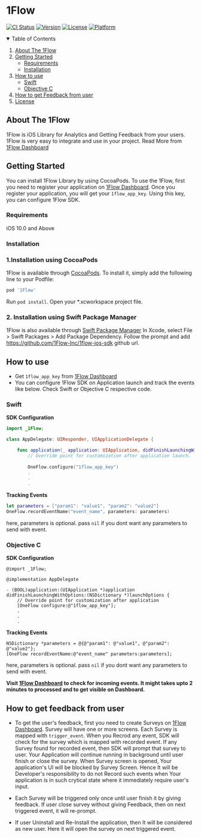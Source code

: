 # 1Flow

[![CI Status](https://img.shields.io/travis/rohantryskybox/1Flow.svg?style=flat)](https://travis-ci.org/rohantryskybox/1Flow)
[![Version](https://img.shields.io/cocoapods/v/1Flow.svg?style=flat)](https://cocoapods.org/pods/1Flow)
[![License](https://img.shields.io/cocoapods/l/1Flow.svg?style=flat)](https://cocoapods.org/pods/1Flow)
[![Platform](https://img.shields.io/cocoapods/p/1Flow.svg?style=flat)](https://cocoapods.org/pods/1Flow)

<!-- TABLE OF CONTENTS -->
<details open="open">
  <summary>Table of Contents</summary>
  <ol>
    <li><a href="#about-the-1flow">About The 1Flow</a></li>
    <li>
    <a href="#getting-started">Getting Started</a>
    <ul>
      <li><a href="#requirements">Requirements</a></li>
      <li><a href="#installation">Installation</a></li>
    </ul>
    </li>
    <li>
    <a href="#how-to-use">How to use</a>
    <ul>
      <li><a href="#swift">Swift</a></li>
      <li><a href="#objective-c">Objective C</a></li>
    </ul>
    </li>
    <li><a href="#how-to-get-feedback-from-user">How to get Feedback from user</a></li>
    <li><a href="#license">License</a></li>
  </ol>
</details>

## About The 1Flow

1Flow is iOS Library for Analytics and Getting Feedback from your users. 1Flow is very easy to integrate and use in your project. Read More from [1Flow Dashboard](https://1flow.app)

<!-- GETTING STARTED -->
## Getting Started
You can install 1Flow Library by using CocoaPods. To use the 1Flow, first you need to register your application on  [1Flow Dashboard](https://1flow.app). Once you register your application, you will get your ```1flow_app_key```. Using this key, you can configure 1Flow SDK.


<!-- REQUIREMENTS -->
### Requirements

iOS 10.0 and Above

<!-- INSTALLATION -->
### Installation

### 1.Installation using CocoaPods
1Flow is available through [CocoaPods](https://cocoapods.org). To install
it, simply add the following line to your Podfile:

```ruby
pod '1Flow'
```
Run ```pod install```. Open your *.xcworkspace project file.

### 2. Installation using Swift Package Manager
1Flow is also available through [Swift Package Manager](https://developer.apple.com/documentation/swift_packages/adding_package_dependencies_to_your_app)
In Xcode, select File > Swift Packages > Add Package Dependency.
Follow the prompt and add https://github.com/1Flow-Inc/1flow-ios-sdk github url.

<!-- HOW TO USE -->
## How to use
- Get ```1flow_app_key``` from  [1Flow Dashboard](https://1flow.app) 
- You can configure 1Flow SDK on Application launch and track the events like below. Check Swift or Objective C respective code. 

<!-- SWIFT -->
### Swift

**SDK Configuration**
```swift
import _1Flow;

class AppDelegate: UIResponder, UIApplicationDelegate {

    func application(_ application: UIApplication, didFinishLaunchingWithOptions launchOptions: [UIApplication.LaunchOptionsKey: Any]?) -> Bool {
        // Override point for customization after application launch.
        
        OneFlow.configure("1flow_app_key")
        .
        .
        .
```
**Tracking Events**
```swift
let parameters = ["param1": "value1", "param2": "value2"]
OneFlow.recordEventName("event_name", parameters: parameters)
```
here, parameters is optional. pass ```nil``` if you dont want any parameters to send with event. 

<!-- OBJECTIVE C -->
### Objective C

**SDK Configuration**
```objc
@import _1Flow;

@implementation AppDelegate

- (BOOL)application:(UIApplication *)application didFinishLaunchingWithOptions:(NSDictionary *)launchOptions {
    // Override point for customization after application
    [OneFlow configure:@"1flow_app_key"];
    .
    .
    .
```
**Tracking Events**
```objc
NSDictionary *parameters = @{@"param1": @"value1", @"param2": @"value2"};
[OneFlow recordEventName:@"event_name" parameters:parameters];
```
here, parameters is optional. pass ```nil``` if you dont want any parameters to send with event. 


**Visit  [1Flow Dashboard](https://1flow.app) to check for incoming events. It might takes upto 2 minutes to processed and to get visible on Dashboard.**

<!-- HOW TO GET FEEDBACK FROM USER -->
## How to get feedback from user

- To get the user's feedback, first you need to create Surveys on [1Flow Dashboard](https://1flow.app). Survey will have one or more screens. Each Survey is mapped with ``trigger_event``. When you Recrod any event, SDK will check for the survey which is mapped with recorded event. If any Survey found for recorded event, then SDK will prompt that survey to user. Your Application will continue running in background until user finish or close the survey. When Survey screen is opened, Your application's UI will be blocked by Survey Screen. Hence It will be Developer's responsibility to do not Record such events when Your application is in such crytical state where it immediately require user's input. 

- Each Survey will be triggered only once until user finish it by giving feedback. If user close survey without giving Feedback, then on next triggered event, it will re-prompt.

- If user Uninstall and Re-Install the application, then It will be considered as new user. Here it will open the survey on next triggered event.
